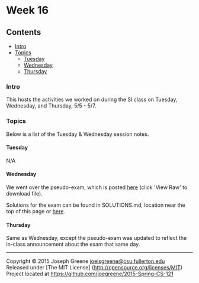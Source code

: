 # Week 16

## Contents
- [Intro](#intro)
- [Topics](#topics)
  - [Tuesday](#tuesday)
  - [Wednesday](#wednesday)
  - [Thursday](#thursday)
  
### Intro

This hosts the activities we worked on during the SI class on Tuesday, Wednesday, and Thursday, 5/5 - 5/7.

### Topics

Below is a list of the Tuesday & Wednesday session notes. 

#### Tuesday
N/A

#### Wednesday
We went over the pseudo-exam, which is posted [here](cs121_pseudo_exam.docx)  (click 'View Raw' to download file).

Solutions for the exam can be found in SOLUTIONS.md, location near the top of this page or [here](SOLUTIONS.md).

#### Thursday
Same as Wednesday, except the pseudo-exam was updated to reflect the in-class announcement about the exam that same day.

-------------------------------------------------------------------------------

Copyright &copy; 2015 Joseph Greene <joeisgreene@csu.fullerton.edu>  
Released under [The MIT License] (http://opensource.org/licenses/MIT)  
Project located at <https://github.com/joegreene/2015-Spring-CS-121>
